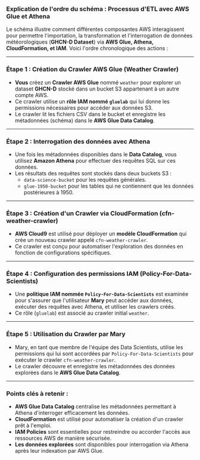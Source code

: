 ### **Explication de l'ordre du schéma : Processus d'ETL avec AWS Glue et Athena**



Le schéma illustre comment différentes composantes AWS interagissent pour permettre l'importation, la transformation et l'interrogation de données météorologiques (**GHCN-D Dataset**) via **AWS Glue, Athena, CloudFormation, et IAM**. Voici l'ordre chronologique des actions :

---

### **Étape 1 : Création du Crawler AWS Glue (Weather Crawler)**
- **Vous** créez un **Crawler AWS Glue** nommé `weather` pour explorer un dataset **GHCN-D** stocké dans un bucket S3 appartenant à un autre compte AWS.
- Ce crawler utilise un **rôle IAM nommé `gluelab`** qui lui donne les permissions nécessaires pour accéder aux données S3.
- Le crawler lit les fichiers CSV dans le bucket et enregistre les métadonnées (schéma) dans le **AWS Glue Data Catalog**.

---

### **Étape 2 : Interrogation des données avec Athena**
- Une fois les métadonnées disponibles dans le **Data Catalog**, vous utilisez **Amazon Athena** pour effectuer des requêtes SQL sur ces données.
- Les résultats des requêtes sont stockés dans deux buckets S3 : 
  - `data-science-bucket` pour les requêtes générales.
  - `glue-1950-bucket` pour les tables qui ne contiennent que les données postérieures à 1950.

---

### **Étape 3 : Création d'un Crawler via CloudFormation (cfn-weather-crawler)**
- **AWS Cloud9** est utilisé pour déployer un **modèle CloudFormation** qui crée un nouveau crawler appelé `cfn-weather-crawler`.
- Ce crawler est conçu pour automatiser l'exploration des données en fonction de configurations spécifiques.

---

### **Étape 4 : Configuration des permissions IAM (Policy-For-Data-Scientists)**
- Une **politique IAM nommée `Policy-For-Data-Scientists`** est examinée pour s'assurer que l'utilisateur **Mary** peut accéder aux données, exécuter des requêtes avec Athena, et utiliser les crawlers créés.
- Ce rôle (`gluelab`) est associé au crawler initial `weather`.

---

### **Étape 5 : Utilisation du Crawler par Mary**
- Mary, en tant que membre de l'équipe des Data Scientists, utilise les permissions qui lui sont accordées par `Policy-For-Data-Scientists` pour exécuter le crawler `cfn-weather-crawler`.
- Le crawler découvre et enregistre les métadonnées des données explorées dans le **AWS Glue Data Catalog**.

---

### **Points clés à retenir :**
- **AWS Glue Data Catalog** centralise les métadonnées permettant à Athena d'interroger efficacement les données.  
- **CloudFormation** est utilisé pour automatiser la création d'un crawler prêt à l'emploi.  
- **IAM Policies** sont essentielles pour restreindre ou accorder l'accès aux ressources AWS de manière sécurisée.  
- **Les données explorées** sont disponibles pour interrogation via Athena après leur indexation par AWS Glue.
